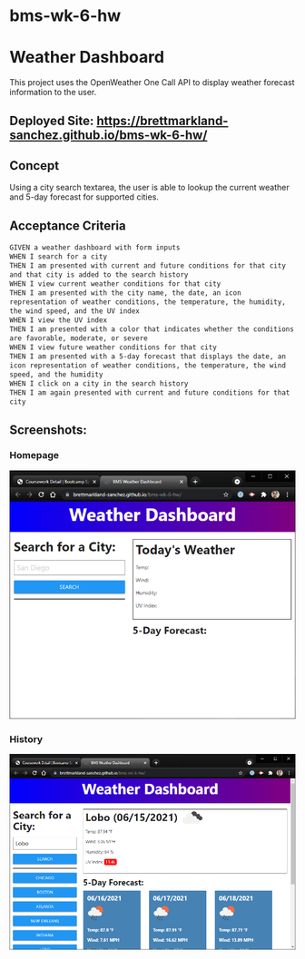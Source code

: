 # bms-wk-6-hw
# Weather Dashboard
This project uses the OpenWeather One Call API to display weather forecast information to the user.

## Deployed Site: https://brettmarkland-sanchez.github.io/bms-wk-6-hw/

## Concept
Using a city search textarea, the user is able to lookup the current weather and 5-day forecast for supported cities.

## Acceptance Criteria
```
GIVEN a weather dashboard with form inputs
WHEN I search for a city
THEN I am presented with current and future conditions for that city and that city is added to the search history
WHEN I view current weather conditions for that city
THEN I am presented with the city name, the date, an icon representation of weather conditions, the temperature, the humidity, the wind speed, and the UV index
WHEN I view the UV index
THEN I am presented with a color that indicates whether the conditions are favorable, moderate, or severe
WHEN I view future weather conditions for that city
THEN I am presented with a 5-day forecast that displays the date, an icon representation of weather conditions, the temperature, the wind speed, and the humidity
WHEN I click on a city in the search history
THEN I am again presented with current and future conditions for that city
```
## Screenshots:
### Homepage
![Homepage](./assets/home.png)
### History
![My_Event](./assets/history.png)